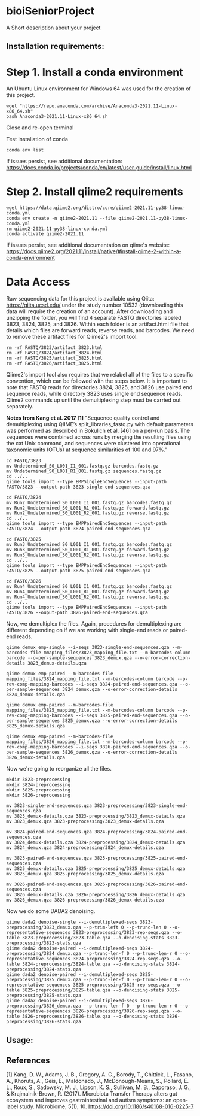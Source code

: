 # bioiSeniorProject
A Short description about your project

## Installation requirements:

# Step 1. Install a conda environment
An Ubuntu Linux environment for Windows 64 was used for the creation of this project.

```
wget "https://repo.anaconda.com/archive/Anaconda3-2021.11-Linux-x86_64.sh"
bash Anaconda3-2021.11-Linux-x86_64.sh
```

Close and re-open terminal

Test installation of conda
```
conda env list
```

If issues persist, see additional documentation: https://docs.conda.io/projects/conda/en/latest/user-guide/install/linux.html

# Step 2. Install qiime2 requirements
```
wget https://data.qiime2.org/distro/core/qiime2-2021.11-py38-linux-conda.yml
conda env create -n qiime2-2021.11 --file qiime2-2021.11-py38-linux-conda.yml
rm qiime2-2021.11-py38-linux-conda.yml
conda activate qiime2-2021.11
```

If issues persist, see additional documentation on qiime's website: https://docs.qiime2.org/2021.11/install/native/#install-qiime-2-within-a-conda-environment

# Data Access
Raw sequencing data for this project is available using Qiita: https://qiita.ucsd.edu/ under the study number 10532 (downloading this data will require the creation of an account). After downloading and unzipping the folder, you will find 4 separate FASTQ directories labeled 3823, 3824, 3825, and 3826. Within each folder is an artifact.html file that details which files are forward reads, reverse reads, and barcodes. We need to remove these artifact files for Qiime2's import tool.

```
rm -rf FASTQ/3823/artifact_3823.html
rm -rf FASTQ/3824/artifact_3824.html
rm -rf FASTQ/3825/artifact_3825.html
rm -rf FASTQ/3826/artifact_3826.html
```

Qiime2's import tool also requires that we relabel all of the files to a specific convention, which can be followed with the steps below. It is important to note that FASTQ reads for directories 3824, 3825, and 3826 use paired end sequence reads, while directory 3823 uses single end sequence reads. Qiime2 commands up until the demultiplexing step must be carried out separately.

**Notes from Kang et al. 2017 [1]**
"Sequence quality control and demultiplexing using QIIME’s split_libraries_fastq.py with default parameters was performed as described in Bokulich et al. [46] on a per-run basis. The sequences were combined across runs by merging the resulting files using the cat Unix command, and sequences were clustered into operational taxonomic units (OTUs) at sequence similarities of 100 and 97%."

```
cd FASTQ/3823
mv Undetermined_S0_L001_I1_001.fastq.gz barcodes.fastq.gz
mv Undetermined_S0_L001_R1_001.fastq.gz sequences.fastq.gz
cd ../..
qiime tools import --type EMPSingleEndSequences --input-path FASTQ/3823 --output-path 3823-single-end-sequences.qza

cd FASTQ/3824
mv Run2_Undetermined_S0_L001_I1_001.fastq.gz barcodes.fastq.gz
mv Run2_Undetermined_S0_L001_R1_001.fastq.gz forward.fastq.gz
mv Run2_Undetermined_S0_L001_R2_001.fastq.gz reverse.fastq.gz
cd ../..
qiime tools import --type EMPPairedEndSequences --input-path FASTQ/3824 --output-path 3824-paired-end-sequences.qza

cd FASTQ/3825
mv Run3_Undetermined_S0_L001_I1_001.fastq.gz barcodes.fastq.gz
mv Run3_Undetermined_S0_L001_R1_001.fastq.gz forward.fastq.gz
mv Run3_Undetermined_S0_L001_R2_001.fastq.gz reverse.fastq.gz
cd ../..
qiime tools import --type EMPPairedEndSequences --input-path FASTQ/3825 --output-path 3825-paired-end-sequences.qza

cd FASTQ/3826
mv Run4_Undetermined_S0_L001_I1_001.fastq.gz barcodes.fastq.gz
mv Run4_Undetermined_S0_L001_R1_001.fastq.gz forward.fastq.gz
mv Run4_Undetermined_S0_L001_R2_001.fastq.gz reverse.fastq.gz
cd ../..
qiime tools import --type EMPPairedEndSequences --input-path FASTQ/3826 --ouput-path 3826-paired-end-sequences.qza
```

Now, we demultiplex the files. Again, procedures for demultiplexing are different depending on if we are working with single-end reads or paired-end reads.
```
qiime demux emp-single --i-seqs 3823-single-end-sequences.qza --m-barcodes-file mmaping_files/3823_mapping_file.txt --m-barcodes-column barcode --o-per-sample-sequences 3823_demux.qza --o-error-correction-details 3823_demux-details.qza

qiime demux emp-paired --m-barcodes-file mapping_files/3824_mapping_file.txt --m-barcodes-column barcode --p-rev-comp-mapping-barcodes --i-seqs 3824-paired-end-sequences.qza --o-per-sample-sequences 3824_demux.qza --o-error-correction-details 3824_demux-details.qza

qiime demux emp-paired --m-barcodes-file mapping_files/3825_mapping_file.txt --m-barcodes-column barcode --p-rev-comp-mapping-barcodes --i-seqs 3825-paired-end-sequences.qza --o-per-sample-sequences 3825_demux.qza --o-error-correction-details 3825_demux-details.qza

qiime demux emp-paired --m-barcodes-file mapping_files/3826_mapping_file.txt --m-barcodes-column barcode --p-rev-comp-mapping-barcodes --i-seqs 3826-paired-end-sequences.qza --o-per-sample-sequences 3826_demux.qza --o-error-correction-details 3826_demux-details.qza
```

Now we're going to reorganize all the files.
```
mkdir 3823-preprocessing
mkdir 3824-preprocessing
mkdir 3825-preprocessing
mkdir 3826-preprocessing

mv 3823-single-end-sequences.qza 3823-preprocessing/3823-single-end-sequences.qza
mv 3823_demux-details.qza 3823-preprocessing/3823_demux-details.qza
mv 3823_demux.qza 3823-preprocessing/3823_demux-details.qza

mv 3824-paired-end-sequences.qza 3824-preprocessing/3824-paired-end-sequences.qza
mv 3824_demux-details.qza 3824-preprocessing/3824_demux-details.qza
mv 3824_demux.qza 3824-preprocessing/3824_demux-details.qza

mv 3825-paired-end-sequences.qza 3825-preprocessing/3825-paired-end-sequences.qza
mv 3825_demux-details.qza 3825-preprocessing/3825_demux-details.qza
mv 3825_demux.qza 3825-preprocessing/3825_demux-details.qza

mv 3826-paired-end-sequences.qza 3826-preprocessing/3826-paired-end-sequences.qza
mv 3826_demux-details.qza 3826-preprocessing/3826_demux-details.qza
mv 3826_demux.qza 3826-preprocessing/3826_demux-details.qza
```

Now we do some DADA2 denoising.
```
qiime dada2 denoise-single --i-demultiplexed-seqs 3823-preprocessing/3823_demux.qza --p-trim-left 0 --p-trunc-len 0 --o-representative-sequences 3823-preprocessing/3823-rep-seqs.qza --o-table 3823-preprocessing/3823-table.qza --o-denoising-stats 3823-preprocessing/3823-stats.qza
qiime dada2 denoise-paired --i-demultiplexed-seqs 3824-preprocessing/3824_demux.qza --p-trunc-len-f 0 --p-trunc-len-r 0 --o-representative-sequences 3824-preprocessing/3824-rep-seqs.qza --o-table 3824-preprocessing/3824-table.qza --o-denoising-stats 3824-preprocessing/3824-stats.qza
qiime dada2 denoise-paired --i-demultiplexed-seqs 3825-preprocessing/3825_demux.qza --p-trunc-len-f 0 --p-trunc-len-r 0 --o-representative-sequences 3825-preprocessing/3825-rep-seqs.qza --o-table 3825-preprocessing/3825-table.qza --o-denoising-stats 3825-preprocessing/3825-stats.qza
qiime dada2 denoise-paired --i-demultiplexed-seqs 3826-preprocessing/3826_demux.qza --p-trunc-len-f 0 --p-trunc-len-r 0 --o-representative-sequences 3826-preprocessing/3826-rep-seqs.qza --o-table 3826-preprocessing/3826-table.qza --o-denoising-stats 3826-preprocessing/3826-stats.qza
```

## Usage:

## References
[1] Kang, D. W., Adams, J. B., Gregory, A. C., Borody, T., Chittick, L., Fasano, A., Khoruts, A., Geis, E., 
Maldonado, J., McDonough-Means, S., Pollard, E. L., Roux, S., Sadowsky, M. J., Lipson, K. S., Sullivan, M. B., Caporaso, J. G., & Krajmalnik-Brown, R. (2017). Microbiota Transfer Therapy alters gut ecosystem and improves gastrointestinal and autism symptoms: an open-label study. Microbiome, 5(1), 10. https://doi.org/10.1186/s40168-016-0225-7



